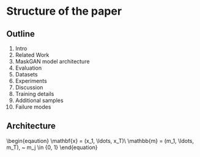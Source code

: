 # Structure of the paper

## Outline

1. Intro
2. Related Work
3. MaskGAN model architecture
4. Evaluation
5. Datasets
6. Experiments
7. Discussion
8. Training details
9. Additional samples
10. Failure modes

## Architecture

\begin{eqaution}
  \mathbf{x} = (x_1, \ldots, x_T)\\
  \mathbb{m} = (m_1, \ldots, m_T), ~ m_j \in \{0, 1\}
\end{equation}
